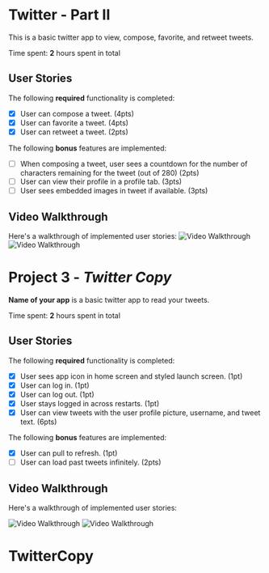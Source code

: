 # Twitter - Part II

This is a basic twitter app to view, compose, favorite, and retweet tweets.

Time spent: **2** hours spent in total

## User Stories

The following **required** functionality is completed:

- [x] User can compose a tweet. (4pts)
- [x] User can favorite a tweet. (4pts)
- [x] User can retweet a tweet. (2pts)

The following **bonus** features are implemented:

- [ ] When composing a tweet, user sees a countdown for the number of characters remaining for the tweet (out of 280) (2pts)
- [ ] User can view their profile in a profile tab. (3pts)
- [ ] User sees embedded images in tweet if available. (3pts)

## Video Walkthrough

Here's a walkthrough of implemented user stories:
<img src='https://im3.ezgif.com/tmp/ezgif-3-53ac2fe82a6a.gif' title='Compose Tweet' width='' alt='Video Walkthrough' />
<img src='https://im6.ezgif.com/tmp/ezgif-6-091310331bf8.gif' title='Like and retweets' width='' alt='Video Walkthrough' />

# Project 3 - *Twitter Copy*

**Name of your app** is a basic twitter app to read your tweets.

Time spent: **2** hours spent in total

## User Stories

The following **required** functionality is completed:

- [X] User sees app icon in home screen and styled launch screen. (1pt)
- [X] User can log in. (1pt)
- [X] User can log out. (1pt)
- [X] User stays logged in across restarts. (1pt)
- [X] User can view tweets with the user profile picture, username, and tweet text. (6pts)

The following **bonus** features are implemented:

- [X] User can pull to refresh. (1pt)
- [ ] User can load past tweets infinitely. (2pts)

## Video Walkthrough

Here's a walkthrough of implemented user stories:

<img src='https://im.ezgif.com/tmp/ezgif-1-bf95b9e64c65.gif' title='Video Walkthrough' width='' alt='Video Walkthrough' />
<img src='https://im6.ezgif.com/tmp/ezgif-6-2de674b2cacf.gif' title='Video Walkthrough' width='' alt='Video Walkthrough' />


# TwitterCopy

